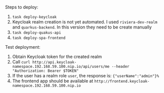 Steps to deploy:

1. `task deploy-keycloak`
2. Keycloak realm creation is not yet automated. I used `riviera-dev-realm` and `quarkus-backend`. In this version they need to be create manually
3. `task deploy-quakus-api`
4. `task deploy-spa-frontend`

Test deployment:
1. Obtain Keycloak token for the created realm
2. Call `curl http://api.keycloak-namespace.192.168.59.100.nip.io/api/users/me --header "Authorization: Bearer $TOKEN"` 
3. If the user has a realm role `user`, the response is: `{"userName":"admin"}%`
4. The frontend app should be available at `http://frontend.keycloak-namespace.192.168.59.100.nip.io`
